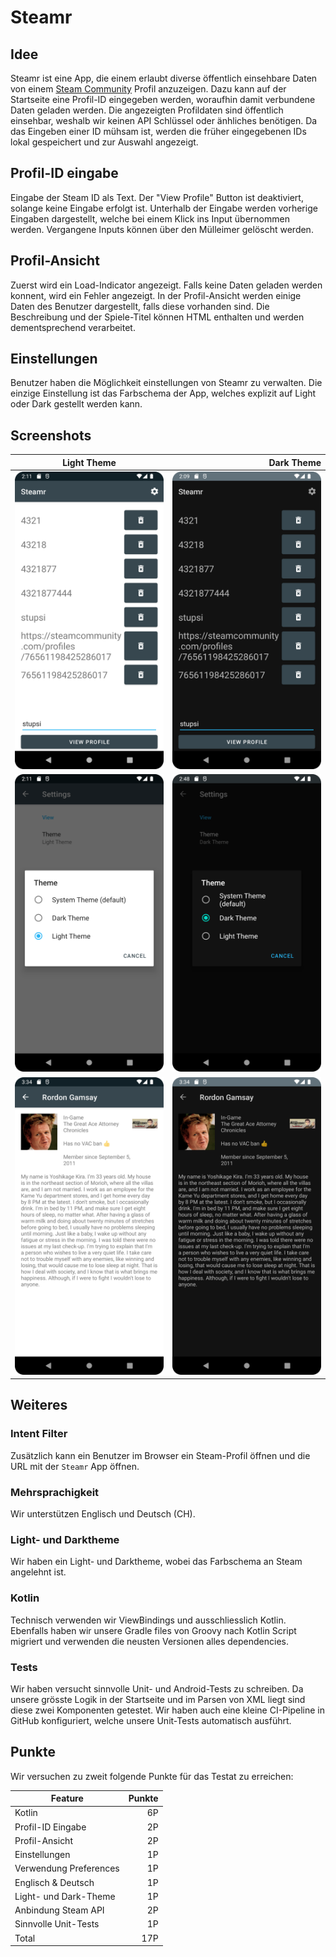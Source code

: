 # Steamr

## Idee
Steamr ist eine App, die einem erlaubt diverse öffentlich einsehbare Daten von einem [Steam Community](https://steamcommunity.com/) Profil anzuzeigen.
Dazu kann auf der Startseite eine Profil-ID eingegeben werden, woraufhin damit verbundene Daten geladen werden.
Die angezeigten Profildaten sind öffentlich einsehbar, weshalb wir keinen API Schlüssel oder änhliches benötigen.
Da das Eingeben einer ID mühsam ist, werden die früher eingegebenen IDs lokal gespeichert und zur Auswahl angezeigt.

## Profil-ID eingabe
Eingabe der Steam ID als Text. Der "View Profile" Button ist deaktiviert, solange keine Eingabe erfolgt ist.
Unterhalb der Eingabe werden vorherige Eingaben dargestellt, welche bei einem Klick ins Input übernommen werden.
Vergangene Inputs können über den Mülleimer gelöscht werden.

## Profil-Ansicht
Zuerst wird ein Load-Indicator angezeigt.
Falls keine Daten geladen werden konnent, wird ein Fehler angezeigt.
In der Profil-Ansicht werden einige Daten des Benutzer dargestellt, falls diese vorhanden sind.
Die Beschreibung und der Spiele-Titel können HTML enthalten und werden dementsprechend verarbeitet.

## Einstellungen
Benutzer haben die Möglichkeit einstellungen von Steamr zu verwalten.
Die einzige Einstellung ist das Farbschema der App, welches explizit auf Light oder Dark gestellt werden kann.

## Screenshots
| Light Theme                                  | Dark Theme                                 |
|----------------------------------------------|-------------------------------------------:|
| ![Start Light](/media/start_light.png)       | ![Start Dark](/media/start_dark.png)       |
| ![Settings Light](/media/settings_light.png) | ![Settings Dark](/media/settings_dark.png) |
| ![Profile Light](/media/profile_light.png)   | ![Profile Dark](/media/profile_dark.png)   |

## Weiteres

### Intent Filter
Zusätzlich kann ein Benutzer im Browser ein Steam-Profil öffnen und die URL mit der `Steamr` App öffnen.

### Mehrsprachigkeit
Wir unterstützen Englisch und Deutsch (CH).

### Light- und Darktheme
Wir haben ein Light- und Darktheme, wobei das Farbschema an Steam angelehnt ist.

### Kotlin
Technisch verwenden wir ViewBindings und ausschliesslich Kotlin.
Ebenfalls haben wir unsere Gradle files von Groovy nach Kotlin Script migriert und verwenden die neusten Versionen alles dependencies.

### Tests
Wir haben versucht sinnvolle Unit- und Android-Tests zu schreiben.
Da unsere grösste Logik in der Startseite und im Parsen von XML liegt sind diese zwei Komponenten getestet. 
Wir haben auch eine kleine CI-Pipeline in GitHub konfiguriert, welche unsere Unit-Tests automatisch ausführt.

## Punkte
Wir versuchen zu zweit folgende Punkte für das Testat zu erreichen:

| Feature                 | Punkte |
|-------------------------|-------:|
| Kotlin                  | 6P     |
| Profil-ID Eingabe       | 2P     |
| Profil-Ansicht          | 2P     |
| Einstellungen           | 1P     |
| Verwendung Preferences  | 1P     |
| Englisch & Deutsch      | 1P     |
| Light- und Dark-Theme   | 1P     |
| Anbindung Steam API     | 2P     |
| Sinnvolle Unit-Tests    | 1P     |
| Total                   | 17P    |
